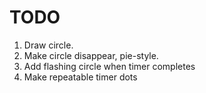 # TODO

1. Draw circle.
2. Make circle disappear, pie-style.
3. Add flashing circle when timer completes
4. Make repeatable timer dots
